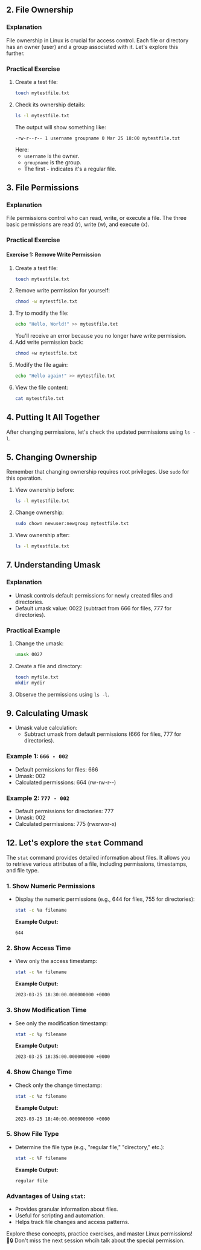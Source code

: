 ## 2. **File Ownership**

### Explanation
File ownership in Linux is crucial for access control. Each file or directory has an owner (user) and a group associated with it. Let's explore this further.

### Practical Exercise
1. Create a test file:
   ```bash
   touch mytestfile.txt
   ```
2. Check its ownership details:
   ```bash
   ls -l mytestfile.txt
   ```
   The output will show something like:
   ```
   -rw-r--r-- 1 username groupname 0 Mar 25 18:00 mytestfile.txt
   ```
   Here:
   - `username` is the owner.
   - `groupname` is the group.
   - The first `-` indicates it's a regular file.

## 3. **File Permissions**

### Explanation
File permissions control who can read, write, or execute a file. The three basic permissions are read (r), write (w), and execute (x).

### Practical Exercise

#### Exercise 1: Remove Write Permission
1. Create a test file:
   ```bash
   touch mytestfile.txt
   ```
2. Remove write permission for yourself:
   ```bash
   chmod -w mytestfile.txt
   ```
3. Try to modify the file:
   ```bash
   echo "Hello, World!" >> mytestfile.txt
   ```
   You'll receive an error because you no longer have write permission.
4. Add write permission back:
   ```bash
   chmod +w mytestfile.txt
   ```
5. Modify the file again:
   ```bash
   echo "Hello again!" >> mytestfile.txt
   ```
6. View the file content:
   ```bash
   cat mytestfile.txt
   ```

## 4. **Putting It All Together**

After changing permissions, let's check the updated permissions using `ls -l`.

## 5. **Changing Ownership**

Remember that changing ownership requires root privileges. Use `sudo` for this operation.

1. View ownership before:
   ```bash
   ls -l mytestfile.txt
   ```
2. Change ownership:
   ```bash
   sudo chown newuser:newgroup mytestfile.txt
   ```
3. View ownership after:
   ```bash
   ls -l mytestfile.txt
   ```

## 7. **Understanding Umask**

### Explanation
- Umask controls default permissions for newly created files and directories.
- Default umask value: 0022 (subtract from 666 for files, 777 for directories).

### Practical Example
1. Change the umask:
   ```bash
   umask 0027
   ```
2. Create a file and directory:
   ```bash
   touch myfile.txt
   mkdir mydir
   ```
3. Observe the permissions using `ls -l`.

## 9. **Calculating Umask**

- Umask value calculation:
  - Subtract umask from default permissions (666 for files, 777 for directories).

### Example 1: `666 - 002`
- Default permissions for files: 666
- Umask: 002
- Calculated permissions: 664 (rw-rw-r--)

### Example 2: `777 - 002`
- Default permissions for directories: 777
- Umask: 002
- Calculated permissions: 775 (rwxrwxr-x)



## 12. Let's explore the `stat` Command

The `stat` command provides detailed information about files. It allows you to retrieve various attributes of a file, including permissions, timestamps, and file type.

### 1. **Show Numeric Permissions**
- Display the numeric permissions (e.g., 644 for files, 755 for directories):
    ```bash
    stat -c %a filename
    ```
    **Example Output:**
    ```
    644
    ```

### 2. **Show Access Time**
- View only the access timestamp:
    ```bash
    stat -c %x filename
    ```
    **Example Output:**
    ```
    2023-03-25 18:30:00.000000000 +0000
    ```

### 3. **Show Modification Time**
- See only the modification timestamp:
    ```bash
    stat -c %y filename
    ```
    **Example Output:**
    ```
    2023-03-25 18:35:00.000000000 +0000
    ```

### 4. **Show Change Time**
- Check only the change timestamp:
    ```bash
    stat -c %z filename
    ```
    **Example Output:**
    ```
    2023-03-25 18:40:00.000000000 +0000
    ```

### 5. **Show File Type**
- Determine the file type (e.g., "regular file," "directory," etc.):
    ```bash
    stat -c %F filename
    ```
    **Example Output:**
    ```
    regular file
    ```

### Advantages of Using `stat`:
- Provides granular information about files.
- Useful for scripting and automation.
- Helps track file changes and access patterns.


Explore these concepts, practice exercises, and master Linux permissions! 🐧🔒 Don't miss the next session whcih talk about the special permission.
